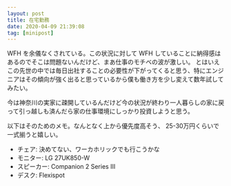 ```yaml
---
layout: post
title: 在宅勤務
date: 2020-04-09 21:39:08
tag: [minipost]
---
```


WFH を余儀なくされている。この状況に対して WFH していることに納得感はあるのでそこは問題ないんだけど、まあ仕事のモチベの波が激しい。
とはいえこの先世の中では毎日出社することの必要性が下がってくると思う、特にエンジニアはその傾向が強く出ると思っているから僕も働き方を少し変えて数年試してみたい。

今は神奈川の実家に疎開しているんだけど今の状況が終わり一人暮らしの家に戻って引っ越しも済んだら家の仕事環境にしっかり投資しようと思う。

以下はそのためのメモ。なんとなく上から優先度高そう、 25-30万円くらいで一式揃うと嬉しい。

- チェア: 決めてない、ワーカホリックでも行こうかな
- モニター: LG 27UK850-W
- スピーカー: Companion 2 Series III
- デスク: Flexispot
